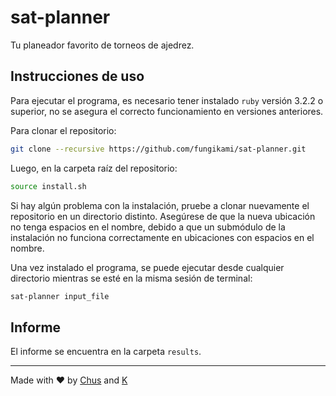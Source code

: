 # sat-planner

Tu planeador favorito de torneos de ajedrez.

## Instrucciones de uso

Para ejecutar el programa, es necesario tener instalado `ruby` versión 3.2.2 o superior, no se asegura el correcto funcionamiento en versiones anteriores.

Para clonar el repositorio:

```bash
git clone --recursive https://github.com/fungikami/sat-planner.git
```

Luego, en la carpeta raíz del repositorio:

```bash
source install.sh
```

Si hay algún problema con la instalación, pruebe a clonar nuevamente el repositorio en un directorio distinto. Asegúrese de que la nueva ubicación no tenga espacios en el nombre, debido a que un submódulo de la instalación no funciona correctamente en ubicaciones con espacios en el nombre.

Una vez instalado el programa, se puede ejecutar desde cualquier directorio mientras se esté en la misma sesión de terminal:

```bash
sat-planner input_file
```

## Informe

El informe se encuentra en la carpeta `results`.

---

Made with :heart: by [Chus](https://www.github.com/chrischriscris) and [K](https://www.github.com/fungikami)
